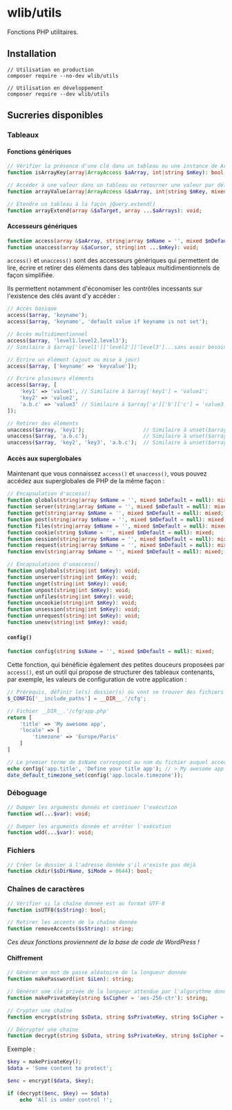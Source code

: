 # wlib/utils

Fonctions PHP utilitaires.

## Installation

```shell
// Utilisation en production
composer require --no-dev wlib/utils

// Utilisation en développement
composer require --dev wlib/utils
```

## Sucreries disponibles

### Tableaux

#### Fonctions génériques

```php
// Vérifier la présence d'une clé dans un tableau ou une instance de ArrayAccess
function isArrayKey(array|ArrayAccess $aArray, int|string $mKey): bool;

// Accéder à une valeur dans un tableau ou retourner une valeur par défaut
function arrayValue(array|ArrayAccess &$aArray, int|string $mKey, mixed $mDefault = null): mixed;

// Etendre un tableau à la façon jQuery.extend()
function arrayExtend(array &$aTarget, array ...$aArrays): void;
```

#### Accesseurs génériques

```php
function access(array &$aArray, string|array $mName = '', mixed $mDefault = null): mixed;
function unaccess(array &$aCursor, string|int ...$mKey): void;
```

`access()` et `unaccess()` sont des accesseurs génériques qui permettent de lire, écrire et retirer des éléments dans des tableaux multidimentionnels de façon simplifiée.

Ils permettent notamment d'économiser les contrôles incessants sur l'existence des clés avant d'y accéder :

```php
// Accès basique
access($array, 'keyname');
access($array, 'keyname', 'default value if keyname is not set');

// Accès multidimentionnel
access($array, 'level1.level2.level3');
// Similaire à $array['level1']['level2']['level3']...sans avoir besoin de vérifier l'existence de chaque dimension

// Ecrire un élément (ajout ou mise à jour)
access($array, ['keyname' => 'keyvalue']);

// Ecrire plusieurs éléments
access($array, [
	'key1' => 'value1',	// Similaire à $array['key1'] = 'value1';
	'key2' => 'value2',
	'a.b.c' => 'value3'	// Similaire à $array['a']['b']['c'] = 'value3';
]);

// Retirer des éléments
unaccess($array, 'key1');					// Similaire à unset($array['key1'])
unaccess($array, 'a.b.c');					// Similaire à unset($array['a']['b']['c']);
unaccess($array, 'key2', 'key3', 'a.b.c');	// Similaire à unset($array['key2'], $array['key3'], $array['a']['b']['c']);
```

#### Accès aux superglobales

Maintenant que vous connaissez `access()` et `unaccess()`, vous pouvez accédez aux superglobales de PHP de la même façon :

```php
// Encapsulation d'access()
function globals(string|array $mName = '', mixed $mDefault = null): mixed;
function server(string|array $mName = '', mixed $mDefault = null): mixed;
function get(string|array $mName = '', mixed $mDefault = null): mixed;
function post(string|array $mName = '', mixed $mDefault = null): mixed;
function files(string|array $mName = '', mixed $mDefault = null): mixed;
function cookie(string $sName = '', mixed $mDefault = null): mixed;
function session(string|array $mName = '', mixed $mDefault = null): mixed;
function request(string|array $mName = '', mixed $mDefault = null): mixed;
function env(string|array $mName = '', mixed $mDefault = null): mixed;

// Encapsulations d'unaccess()
function unglobals(string|int $mKey): void;
function unserver(string|int $mKey): void;
function unget(string|int $mKey): void;
function unpost(string|int $mKey): void;
function unfiles(string|int $mKey): void;
function uncookie(string|int $mKey): void;
function unsession(string|int $mKey): void;
function unrequest(string|int $mKey): void;
function unenv(string|int $mKey): void;
```

#### `config()`

```php
function config(string $sName = '', mixed $mDefault = null): mixed;
```

Cette fonction, qui bénéficie également des petites douceurs proposées par `access()`, est un outil qui propose de structurer des tableaux contenants, par exemple, les valeurs de configuration de votre application :

```php
// Prérequis, définir le(s) dossier(s) où vont se trouver des fichiers de configuration
$_CONFIG['__include_paths'] = __DIR__.'/cfg';

// Fichier __DIR__.'/cfg/app.php'
return [
	'title'	=> 'My awesome app',
	'locale' => [
		'timezone' => 'Europe/Paris'
	]
]

// Le premier terme de $sName correspond au nom du fichier auquel accéder
echo config('app.title', 'Define your title app'); // > My awesome app
date_default_timezone_set(config('app.locale.timezone'));
```

### Déboguage

```php
// Dumper les arguments donnés et continuer l'exécution
function wd(...$var): void;

// Dumper les arguments donnée et arrêter l'exécution
function wdd(...$var): void;
```

### Fichiers

```php
// Créer le dossier à l'adresse donnée s'il n'existe pas déjà
function ckdir($sDirName, $iMode = 0644): bool;
```

### Chaînes de caractères

```php
// Vérifier si la chaîne donnée est au format UTF-8
function isUTF8($sString): bool;

// Retirer les accents de la chaîne donnée
function removeAccents($sString): string;
```

_Ces deux fonctions proviennent de la base de code de WordPress !_

#### Chiffrement

```php
// Générer un mot de passe aléatoire de la longueur donnée
function makePassword(int $iLen): string;

// Générer une clé privée de la longueur attendue par l'algorythme donné
function makePrivateKey(string $sCipher = 'aes-256-ctr'): string;

// Crypter une chaîne
function encrypt(string $sData, string $sPrivateKey, string $sCipher = 'aes-256-ctr'): string;

// Décrypter une chaine
function decrypt(string $sData, string $sPrivateKey, string $sCipher = 'aes-256-ctr'): string;
```

Exemple :

```php
$key = makePrivateKey();
$data = 'Some content to protect';

$enc = encrypt($data, $key);

if (decrypt($enc, $key) == $data)
	echo 'All is under control !';
```